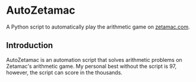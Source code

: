 # AutoZetamac

A Python script to automatically play the arithmetic game on [zetamac.com](https://arithmetic.zetamac.com/).

## Introduction

AutoZetamac is an automation script that solves arithmetic problems on Zetamac's arithmetic game. 
My personal best without the script is 97, however, the script can score in the thousands.


